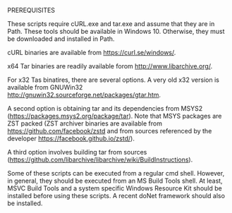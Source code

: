 PREREQUISITES

These scripts require cURL.exe and tar.exe and assume that they are in Path. These
tools should be available in Windows 10. Otherwise, they must be downloaded and
installed in Path.

cURL binaries are available from https://curl.se/windows/.

x64 Tar binaries are readily available forom http://www.libarchive.org/.

For x32 Tas binatires, there are several options. A very old x32 version is
available from GNUWin32 http://gnuwin32.sourceforge.net/packages/gtar.htm.

A second option is obtaining tar and its dependencies from MSYS2
(https://packages.msys2.org/package/tar). Note that MSYS packages are ZST packed
(ZST archiver binaries are available from https://github.com/facebook/zstd and
from sources referenced by the developer https://facebook.github.io/zstd/).

A third option involves building tar from sources
(https://github.com/libarchive/libarchive/wiki/BuildInstructions).

Some of these scripts can be executed from a regular cmd shell. However, in
general, they should be executed from an MS Build Tools shell. At least,
MSVC Build Tools and a system specific Windows Resource Kit should be installed
before using these scripts. A recent doNet framework should also be installed.